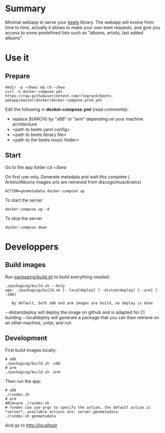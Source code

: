 # Summary

Minimal webapp to serve your [beets](http://beets.io/) library.
The webapp will evolve from time to time, actually it allows to make your own beet requests, and give you access to some predefined lists such as "albums, artists, last added albums".

# Use it

## Prepare

    mkdir -p ~/bwa/ && cd ~/bwa
    curl -o docker-compose.yml  https://raw.githubusercontent.com/rlegrand/beets-webapp/master/docker/docker-compose.prod.yml

Edit the following in **docker-compose.yml** (read comments):
* replace ${ARCH} by "x86" or "arm" depending on your machine architecture
* \<path to beets yaml config\>
* \<path to beets library file\>
* \<path to the beets music folder\>

## Start

Go to the app folder
    cd ~/bwa
    
On first use only, Generate metadata and wait this complete ( Artists/Albums images urls are retrieved from discogs/muscbrainz)

    ACTION=genmetadata docker-compose up

To start the server

    docker-compose up -d

To stop the server

    docker-compose down

# Developpers

## Build images

Run [packaging/build.sh](./packaging/build.sh) to build everything needed:

    ./packaging/build.sh --help
    age: ./packaging/build.sh [--localdeploy] [--distantdeploy] [--arm] [--x86]

       By default, both x86 and arm images are build, no deploy is done

--distantdeploy will deploy the image on github and is adapted for CI building
--localdeploy will generate a package that you can then retrieve on an other machine, untar, and run

## Development

First build images locally:

    # x86
    ./packaging/build.sh -x86
    # arm
    ./packaging/build.sh -arm

Then run the app:
    
    # x86
    ./rundev.sh
    # arm
    ARCH=arm ./rundev.sh
    # rundev can use args to specify the action, the default action is *server*, available actions are: server,genmetadata
    ./rundev.sh genmetadata

And go to [http://localhost](http://localhost)

